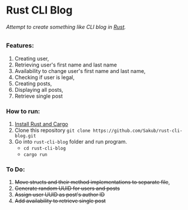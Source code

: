 # Rust CLI Blog

###### Attempt to create something like CLI blog in [Rust](https://www.rust-lang.org).
### Features:
1. Creating user,
2. Retrieving user's first name and last name
3. Availability to change user's first name and last name,
4. Checking if user is legal,
5. Creating posts,
6. Displaying all posts,
7. Retrieve single post

### How to run:
1. [Install Rust and Cargo](https://doc.rust-lang.org/cargo/getting-started/installation.html)
2. Clone this repository
   `git clone https://github.com/Sakub/rust-cli-blog.git`
3. Go into `rust-cli-blog` folder and run program.
   - `cd rust-cli-blog`
   - `cargo run`

### To Do:
1. ~~Move structs and their method implementations to separate file~~,
2. ~~Generate random UUID for users and posts~~
3. ~~Assign user UUID as post's author ID~~
4. ~~Add availability to retrieve single post~~